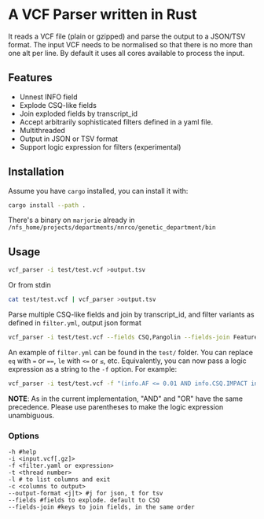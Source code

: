 A VCF Parser written in Rust
============================
It reads a VCF file (plain or gzipped) and parse the output to a JSON/TSV format.
The input VCF needs to be normalised so that there is no more than one alt per line. By default it uses all cores available to process the input.

Features
------------
* Unnest INFO field
* Explode CSQ-like fields
* Join exploded fields by transcript_id
* Accept arbitrarily sophisticated filters defined in a yaml file.
* Multithreaded
* Output in JSON or TSV format
* Support logic expression for filters (experimental)

Installation
------------
Assume you have `cargo` installed, you can install it with:
```bash
cargo install --path .
```
There's a binary on `marjorie` already in `/nfs_home/projects/departments/nnrco/genetic_department/bin`

Usage
------
```bash
vcf_parser -i test/test.vcf >output.tsv
```
Or from stdin
```bash
cat test/test.vcf | vcf_parser >output.tsv
```

Parse multiple CSQ-like fields and join by transcript_id, and filter variants as defined in `filter.yml`, output json format
```bash
vcf_parser -i test/test.vcf --fields CSQ,Pangolin --fields-join Feature,pangolin_transcript -f filter.yml --output-format j >output.json
```

An example of `filter.yml` can be found in the `test/` folder. You can replace `eq` with `=` or `==`, `le` with `<=` or `≤`, etc.
Equivalently, you can now pass a logic expression as a string to the `-f` option. For example:
```bash
vcf_parser -i test/test.vcf -f "(info.AF <= 0.01 AND info.CSQ.IMPACT in (HIGH,MODERATE)) AND (info.CADD_PHRED >=20 OR info.Pangolin.pangolin_max_score >= 0.5 or info.Pangolin.pangolin_max_score <= -0.5)" --fields CSQ,Pangolin --fields-join Feature,pangolin_transcript
```
**NOTE**: As in the current implementation, "AND" and "OR" have the same precedence. Please use parentheses to make the logic expression unambiguous.

### Options
```
-h #help 
-i <input.vcf[.gz]>  
-f <filter.yaml or expression>
-t <thread number>
-l # to list columns and exit
-c <columns to output>
--output-format <j|t> #j for json, t for tsv
--fields #fields to explode. default to CSQ
--fields-join #keys to join fields, in the same order
```
